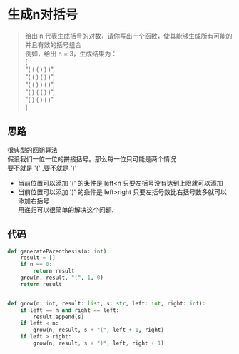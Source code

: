 # 生成n对括号
> 给出 n 代表生成括号的对数，请你写出一个函数，使其能够生成所有可能的并且有效的括号组合  
> 例如，给出 n = 3，生成结果为：  
[  
  "( ( ( ) ) )",  
  "( ( ) ( ) )",  
  "( ( ) ) ( )",  
  "( ) ( ( ) )",  
  "( ) ( ) ( )"  
]  

**思路**
--------------------

很典型的回朔算法  
假设我们一位一位的拼接括号。那么每一位只可能是两个情况  
要不就是 '(' ,要不就是 ')'  
- 当前位置可以添加 '(' 的条件是 left<n 只要左括号没有达到上限就可以添加
- 当前位置可以添加 ')' 的条件是 left>right 只要左括号数比右括号数多就可以添加右括号  
用递归可以很简单的解决这个问题.

**代码**
--------------------
```python
def generateParenthesis(n: int):
    result = []
    if n == 0:
        return result
    grow(n, result, "(", 1, 0)
    return result


def grow(n: int, result: list, s: str, left: int, right: int):
    if left == n and right == left:
        result.append(s)
    if left < n:
        grow(n, result, s + "(", left + 1, right)
    if left > right:
        grow(n, result, s + ")", left, right + 1)
```

